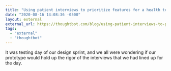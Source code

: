 ```yaml
---
title: "Using patient interviews to prioritize features for a health tech product"
date: "2020-08-16 14:08:36 -0500"
layout: external
external_url: https://thoughtbot.com/blog/using-patient-interviews-to-prioritize-features-for-a-health-tech-product
tags:
  - "external"
  - "thoughtbot"
---
```


It was testing day of our design sprint, and we all were wondering if our prototype would hold up the rigor of the interviews that we had lined up for the day.
